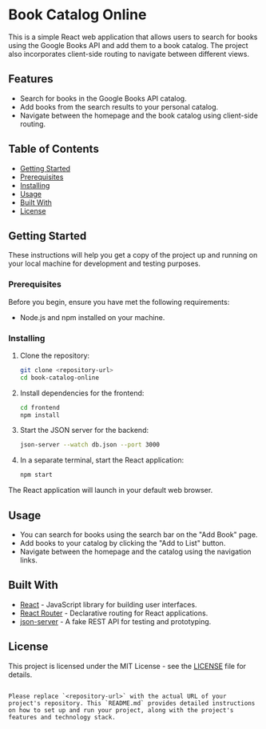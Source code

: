 # Book Catalog Online

This is a simple React web application that allows users to search for books using the Google Books API and add them to a book catalog. The project also incorporates client-side routing to navigate between different views.

## Features

- Search for books in the Google Books API catalog.
- Add books from the search results to your personal catalog.
- Navigate between the homepage and the book catalog using client-side routing.

## Table of Contents

- [Getting Started](#getting-started)
- [Prerequisites](#prerequisites)
- [Installing](#installing)
- [Usage](#usage)
- [Built With](#built-with)
- [License](#license)

## Getting Started

These instructions will help you get a copy of the project up and running on your local machine for development and testing purposes. 

### Prerequisites

Before you begin, ensure you have met the following requirements:

- Node.js and npm installed on your machine.

### Installing

1. Clone the repository:

   ```bash
   git clone <repository-url>
   cd book-catalog-online
   ```

2. Install dependencies for the frontend:

   ```bash
   cd frontend
   npm install
   ```

3. Start the JSON server for the backend:

   ```bash
   json-server --watch db.json --port 3000
   ```

4. In a separate terminal, start the React application:

   ```bash
   npm start
   ```

The React application will launch in your default web browser.

## Usage

- You can search for books using the search bar on the "Add Book" page.
- Add books to your catalog by clicking the "Add to List" button.
- Navigate between the homepage and the catalog using the navigation links.

## Built With

- [React](https://reactjs.org/) - JavaScript library for building user interfaces.
- [React Router](https://reactrouter.com/) - Declarative routing for React applications.
- [json-server](https://github.com/typicode/json-server) - A fake REST API for testing and prototyping.

## License

This project is licensed under the MIT License - see the [LICENSE](LICENSE) file for details.

```

Please replace `<repository-url>` with the actual URL of your project's repository. This `README.md` provides detailed instructions on how to set up and run your project, along with the project's features and technology stack.
